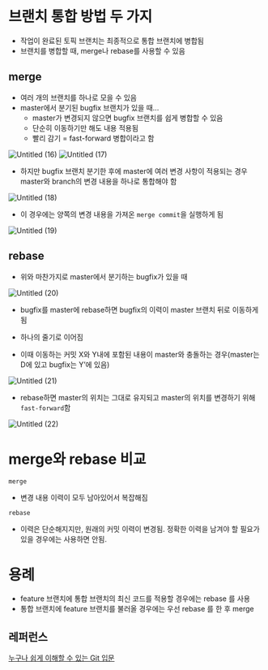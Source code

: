 # 브랜치 통합 방법 두 가지
- 작업이 완료된 토픽 브랜치는 최종적으로 통합 브랜치에 병합됨
- 브랜치를 병합할 때, merge나 rebase를 사용할 수 있음

## merge

- 여러 개의 브랜치를 하나로 모을 수 있음
- master에서 분기된 bugfix 브랜치가 있을 때...
    - master가 변경되지 않으면 bugfix 브랜치를 쉽게 병합할 수 있음
    - 단순히 이동하기만 해도 내용 적용됨
    - 빨리 감기 = fast-forward 병합이라고 함

![Untitled (16)](https://user-images.githubusercontent.com/71035113/149710432-cb18bb65-5d84-451e-a4fc-b81027eb6c7b.png)
![Untitled (17)](https://user-images.githubusercontent.com/71035113/149710434-05358d4f-cafe-4854-9bea-3f5a213d35f6.png)

- 하지만 bugfix 브랜치 분기한 후에 master에 여러 변경 사항이 적용되는 경우 master와 branch의 변경 내용을 하나로 통합해야 함

![Untitled (18)](https://user-images.githubusercontent.com/71035113/149710435-050a7d0e-67a2-4aa5-9a6c-816fb07aa8b4.png)

- 이 경우에는 양쪽의 변경 내용을 가져온 `merge commit`을 실행하게 됨

![Untitled (19)](https://user-images.githubusercontent.com/71035113/149710437-84c6e01b-dbf2-4652-ab0e-2fcd3059df9a.png)

## rebase

- 위와 마찬가지로 master에서 분기하는 bugfix가 있을 때

![Untitled (20)](https://user-images.githubusercontent.com/71035113/149710438-728cb821-edd6-44c3-ae17-46c5cb3a1e62.png)

- bugfix를 master에 rebase하면 bugfix의 이력이 master 브랜치 뒤로 이동하게 됨
- 하나의 줄기로 이어짐

- 이때 이동하는 커밋 X와 Y내에 포함된 내용이 master와 충돌하는 경우(master는 D에 있고 bugfix는 Y’에 있음)

![Untitled (21)](https://user-images.githubusercontent.com/71035113/149710439-cb9f53d8-da5c-42f9-a13f-38272dea6377.png)

- rebase하면 master의 위치는 그대로 유지되고 master의 위치를 변경하기 위해 `fast-forward`함

![Untitled (22)](https://user-images.githubusercontent.com/71035113/149710440-cabfd2fe-e349-4699-83da-80464b280973.png)

# merge와 rebase 비교

`merge`

- 변경 내용 이력이 모두 남아있어서 복잡해짐

`rebase`

- 이력은 단순해지지만, 원래의 커밋 이력이 변경됨. 정확한 이력을 남겨야 할 필요가 있을 경우에는 사용하면 안됨.

# 용례

- feature 브랜치에 통합 브랜치의 최신 코드를 적용할 경우에는 rebase 를 사용
- 통합 브랜치에 feature 브랜치를 불러올 경우에는 우선 rebase 를 한 후 merge

## 레퍼런스
[누구나 쉽게 이해할 수 있는 Git 입문](https://backlog.com/git-tutorial/kr/intro/intro1_1.html)

